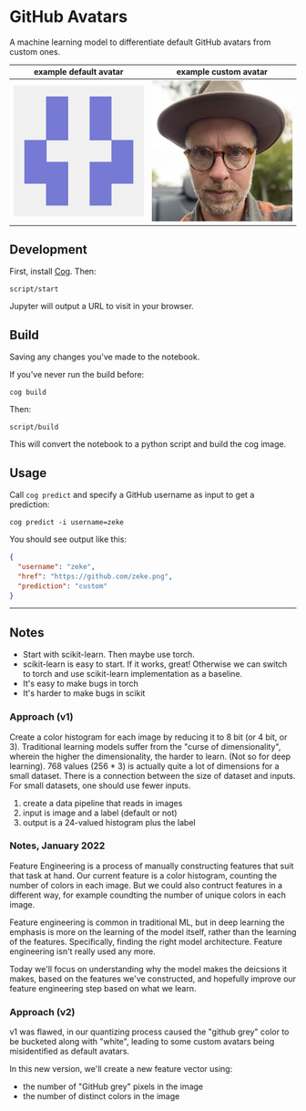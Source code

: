 # GitHub Avatars

A machine learning model to differentiate default GitHub avatars from custom ones.

| example default avatar | example custom avatar | 
| ------- | ------ |
| ![default](avatars/default/abrim.png) | ![custom](avatars/custom/zeke.png) |


## Development

First, install [Cog](https://github.com/replicate/cog#install). Then:

```
script/start
```

Jupyter will output a URL to visit in your browser.

## Build

Saving any changes you've made to the notebook.

If you've never run the build before:

```
cog build
```

Then:

```
script/build
```

This will convert the notebook to a python script and build the cog image.

## Usage

Call `cog predict` and specify a GitHub username as input to get a prediction:

```
cog predict -i username=zeke
```

You should see output like this:

```json
{
  "username": "zeke",
  "href": "https://github.com/zeke.png",
  "prediction": "custom"
}
```

---

## Notes

- Start with scikit-learn. Then maybe use torch.
- scikit-learn is easy to start. If it works, great! Otherwise we can switch to torch and use scikit-learn implementation as a baseline.
- It's easy to make bugs in torch
- It's harder to make bugs in scikit

### Approach (v1)

Create a color histogram for each image by reducing it to 8 bit (or 4 bit, or 3). Traditional learning models suffer from the "curse of dimensionality", wherein the higher the dimensionality, the harder to learn. (Not so for deep learning). 768 values (256 * 3) is actually quite a lot of dimensions for a small dataset. There is a connection between the size of dataset and inputs. For small datasets, one should use fewer inputs.

1. create a data pipeline that reads in images
1. input is image and a label (default or not)
1. output is a 24-valued histogram plus the label


### Notes, January 2022

Feature Engineering is a process of manually constructing features that suit that task at hand. Our current feature is a color histogram, counting the number of colors in each image. But we could also contruct features in a different way, for example coundting the number of unique colors in each image.

Feature engineering is common in traditional ML, but in deep learning the emphasis is more on the learning of the model itself, rather than the learning of the features. Specifically, finding the right model architecture. Feature engineering isn't really used any more.

Today we'll focus on understanding why the model makes the deicsions it makes, based on the features we've constructed, and hopefully improve our feature engineering step based on what we learn.

### Approach (v2)

v1 was flawed, in our quantizing process caused the "github grey" color to be bucketed along with "white", leading to some custom avatars being misidentified as default avatars.

In this new version, we'll create a new feature vector using:

- the number of "GitHub grey" pixels in the image
- the number of distinct colors in the image


